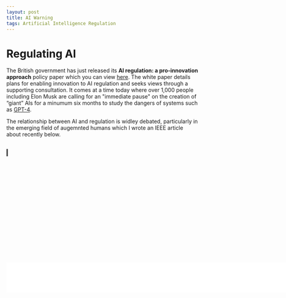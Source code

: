 ```yaml
---
layout: post
title: AI Warning
tags: Artificial Intelligence Regulation 
---
```


# Regulating AI

The British government has just released its <b>AI regulation: a pro-innovation approach</b> policy paper which you can view <a target="_blank" rel="noopener" href="https://assets.publishing.service.gov.uk/government/uploads/system/uploads/attachment_data/file/1146542/a_pro-innovation_approach_to_AI_regulation.pdf">here</a>.   The white paper details plans for enabling innovation to AI regulation and seeks views through a supporting consultation. It comes at a time today where over 1,000 people including Elon Musk are calling for an "immediate pause" on the creation of “giant” AIs for a minumum six months to study the dangers of systems such as <a target="_blank" rel="noopener" href="https://openai.com/research/gpt-4">GPT-4</a>.

The relationship between AI and regulation is widley debated, particularly in the emerging field of augemnted humans which I wrote an IEEE article about recently below.

<style>
object {
  border: 1px solid #555;
}
</style>


<div style="background-color:white; height: 80px; width: 1000px; position:absolute; margin-top:312px;">
</div>
<br>
<object data="/assets/images/ahtreglitrev.pdf" type="application/pdf" width="1000" height="1000">

<object data="/assets/images/ahtreglitrev.pdf" type="application/pdf" width="1000" height="1000">
